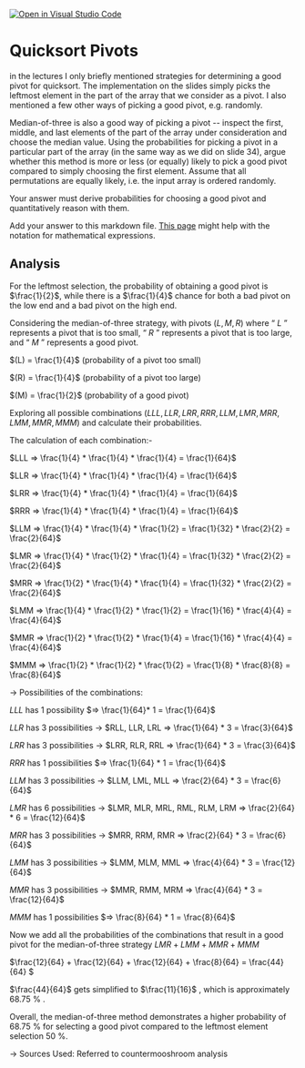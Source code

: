[![Open in Visual Studio Code](https://classroom.github.com/assets/open-in-vscode-718a45dd9cf7e7f842a935f5ebbe5719a5e09af4491e668f4dbf3b35d5cca122.svg)](https://classroom.github.com/online_ide?assignment_repo_id=12257451&assignment_repo_type=AssignmentRepo)
# Quicksort Pivots

in the lectures I only briefly mentioned strategies for determining a good pivot
for quicksort. The implementation on the slides simply picks the leftmost
element in the part of the array that we consider as a pivot. I also mentioned a
few other ways of picking a good pivot, e.g. randomly.

Median-of-three is also a good way of picking a pivot -- inspect the first,
middle, and last elements of the part of the array under consideration and
choose the median value. Using the probabilities for picking a pivot in a
particular part of the array (in the same way as we did on slide 34), argue
whether this method is more or less (or equally) likely to pick a good pivot
compared to simply choosing the first element. Assume that all permutations are
equally likely, i.e. the input array is ordered randomly.

Your answer must derive probabilities for choosing a good pivot and
quantitatively reason with them.

Add your answer to this markdown file. [This
page](https://docs.github.com/en/get-started/writing-on-github/working-with-advanced-formatting/writing-mathematical-expressions)
might help with the notation for mathematical expressions.

## Analysis 

For the leftmost selection, the probability of obtaining a good pivot is $\frac{1}{2}$, while there is a $\frac{1}{4}$ chance for both a bad pivot on the low end and a bad pivot on the high end. 

Considering the median-of-three strategy, with pivots $(L, M, R)$  where “ $L$ ” represents a pivot that is too small, “ $R$ ” represents a pivot that is too large, and “ $M$ ” represents a good pivot.

$(L) = \frac{1}{4}$ (probability of a pivot too small)

$(R) = \frac{1}{4}$ (probability of a pivot too large)

$(M) = \frac{1}{2}$ (probability of a good pivot)



Exploring all possible combinations $(LLL, LLR, LRR, RRR, LLM, LMR, MRR, LMM, MMR, MMM)$ and calculate their probabilities. 


The calculation of each combination:- 

$LLL => \frac{1}{4} * \frac{1}{4} * \frac{1}{4} = \frac{1}{64}$

$LLR => \frac{1}{4}  * \frac{1}{4} * \frac{1}{4} = \frac{1}{64}$ 

$LRR => \frac{1}{4} * \frac{1}{4} * \frac{1}{4} = \frac{1}{64}$

$RRR => \frac{1}{4} * \frac{1}{4} * \frac{1}{4} = \frac{1}{64}$

$LLM => \frac{1}{4} * \frac{1}{4} * \frac{1}{2} = \frac{1}{32} * \frac{2}{2} = \frac{2}{64}$ 

$LMR => \frac{1}{4} * \frac{1}{2} * \frac{1}{4}  = \frac{1}{32} * \frac{2}{2} = \frac{2}{64}$ 

$MRR => \frac{1}{2} * \frac{1}{4} * \frac{1}{4} = \frac{1}{32} * \frac{2}{2} = \frac{2}{64}$

$LMM => \frac{1}{4} * \frac{1}{2} * \frac{1}{2} = \frac{1}{16}  * \frac{4}{4} = \frac{4}{64}$

$MMR => \frac{1}{2} * \frac{1}{2} * \frac{1}{4} = \frac{1}{16} * \frac{4}{4} = \frac{4}{64}$

$MMM => \frac{1}{2} * \frac{1}{2} * \frac{1}{2} = \frac{1}{8} * \frac{8}{8} = \frac{8}{64}$ 



-> Possibilities of the combinations:

$LLL$ has 1 possibility $=> \frac{1}{64}* 1 = \frac{1}{64}$ 

$LLR$ has 3 possibilities -> $RLL, LLR, LRL => \frac{1}{64} * 3 = \frac{3}{64}$ 

$LRR$ has 3 possibilities -> $LRR, RLR, RRL => \frac{1}{64} * 3 = \frac{3}{64}$

$RRR$ has 1 possibilities $=> \frac{1}{64} * 1 = \frac{1}{64}$

$LLM$ has 3 possibilities -> $LLM, LML, MLL => \frac{2}{64} * 3 = \frac{6}{64}$

$LMR$ has 6 possibilities -> $LMR, MLR, MRL, RML, RLM, LRM => \frac{2}{64} * 6 = \frac{12}{64}$

$MRR$ has 3 possibilities -> $MRR, RRM, RMR => \frac{2}{64} * 3 = \frac{6}{64}$

$LMM$ has 3 possibilities -> $LMM, MLM, MML => \frac{4}{64} * 3 = \frac{12}{64}$

$MMR$ has 3 possibilities -> $MMR, RMM, MRM => \frac{4}{64} * 3 = \frac{12}{64}$

$MMM$ has 1 possibilities $=> \frac{8}{64} * 1 = \frac{8}{64}$  



Now we add all the probabilities of the combinations that result in a good pivot for the median-of-three strategy
$LMR + LMM + MMR + MMM$

$\frac{12}{64} + \frac{12}{64} + \frac{12}{64}  + \frac{8}{64} = \frac{44}{64} $

$\frac{44}{64}$ gets simplified to $\frac{11}{16}$ , which is approximately 68.75 % . 

Overall, the median-of-three method demonstrates a higher probability of 68.75 % for selecting a good pivot compared to the leftmost element selection 50 %.


-> Sources Used: Referred to countermooshroom analysis
